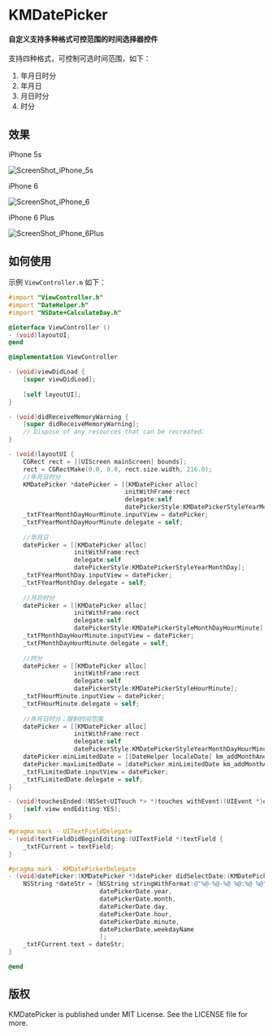 # KMDatePicker

#### 自定义支持多种格式可控范围的时间选择器控件

支持四种格式，可控制可选时间范围，如下：

1. 年月日时分
2. 年月日
3. 月日时分
4. 时分





## 效果

iPhone 5s

 ![ScreenShot_iPhone_5s](https://github.com/KenmuHuang/KMDatePicker/blob/master/ScreenShot/ScreenShot_iPhone_5s.gif)

iPhone 6

 ![ScreenShot_iPhone_6](https://github.com/KenmuHuang/KMDatePicker/blob/master/ScreenShot/ScreenShot_iPhone_6.gif)

iPhone 6 Plus

 ![ScreenShot_iPhone_6Plus](https://github.com/KenmuHuang/KMDatePicker/blob/master/ScreenShot/ScreenShot_iPhone_6Plus.gif)



## 如何使用

示例 `ViewController.m` 如下：

``` objective-c
#import "ViewController.h"
#import "DateHelper.h"
#import "NSDate+CalculateDay.h"

@interface ViewController ()
- (void)layoutUI;
@end

@implementation ViewController

- (void)viewDidLoad {
    [super viewDidLoad];
    
    [self layoutUI];
}

- (void)didReceiveMemoryWarning {
    [super didReceiveMemoryWarning];
    // Dispose of any resources that can be recreated.
}

- (void)layoutUI {
    CGRect rect = [[UIScreen mainScreen] bounds];
    rect = CGRectMake(0.0, 0.0, rect.size.width, 216.0);
    //年月日时分
    KMDatePicker *datePicker = [[KMDatePicker alloc]
                                initWithFrame:rect
                                delegate:self
                                datePickerStyle:KMDatePickerStyleYearMonthDayHourMinute];
    _txtFYearMonthDayHourMinute.inputView = datePicker;
    _txtFYearMonthDayHourMinute.delegate = self;
    
    //年月日
    datePicker = [[KMDatePicker alloc]
                  initWithFrame:rect
                  delegate:self
                  datePickerStyle:KMDatePickerStyleYearMonthDay];
    _txtFYearMonthDay.inputView = datePicker;
    _txtFYearMonthDay.delegate = self;
    
    //月日时分
    datePicker = [[KMDatePicker alloc]
                  initWithFrame:rect
                  delegate:self
                  datePickerStyle:KMDatePickerStyleMonthDayHourMinute];
    _txtFMonthDayHourMinute.inputView = datePicker;
    _txtFMonthDayHourMinute.delegate = self;
    
    //时分
    datePicker = [[KMDatePicker alloc]
                  initWithFrame:rect
                  delegate:self
                  datePickerStyle:KMDatePickerStyleHourMinute];
    _txtFHourMinute.inputView = datePicker;
    _txtFHourMinute.delegate = self;
    
    //年月日时分；限制时间范围
    datePicker = [[KMDatePicker alloc]
                  initWithFrame:rect
                  delegate:self
                  datePickerStyle:KMDatePickerStyleYearMonthDayHourMinute];
    datePicker.minLimitedDate = [[DateHelper localeDate] km_addMonthAndDay:-24 days:0];
    datePicker.maxLimitedDate = [datePicker.minLimitedDate km_addMonthAndDay:48 days:0];
    _txtFLimitedDate.inputView = datePicker;
    _txtFLimitedDate.delegate = self;
}

- (void)touchesEnded:(NSSet<UITouch *> *)touches withEvent:(UIEvent *)event {
    [self.view endEditing:YES];
}

#pragma mark - UITextFieldDelegate
- (void)textFieldDidBeginEditing:(UITextField *)textField {
    _txtFCurrent = textField;
}

#pragma mark - KMDatePickerDelegate
- (void)datePicker:(KMDatePicker *)datePicker didSelectDate:(KMDatePickerDateModel *)datePickerDate {
    NSString *dateStr = [NSString stringWithFormat:@"%@-%@-%@ %@:%@ %@",
                         datePickerDate.year,
                         datePickerDate.month,
                         datePickerDate.day,
                         datePickerDate.hour,
                         datePickerDate.minute,
                         datePickerDate.weekdayName
                         ];
    _txtFCurrent.text = dateStr;
}

@end
```



## 版权

KMDatePicker is published under MIT License. See the LICENSE file for more.

